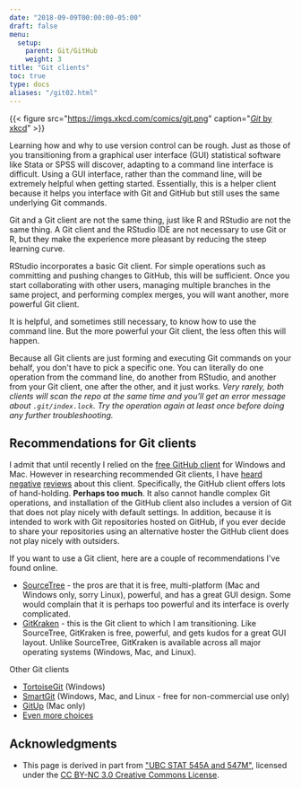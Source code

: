 ```yaml
---
date: "2018-09-09T00:00:00-05:00"
draft: false
menu:
  setup:
    parent: Git/GitHub
    weight: 3
title: "Git clients"
toc: true
type: docs
aliases: "/git02.html"
---
```




{{< figure src="https://imgs.xkcd.com/comics/git.png" caption="[*Git* by xkcd](https://xkcd.com/1597/)" >}}

Learning how and why to use version control can be rough. Just as those of you transitioning from a graphical user interface (GUI) statistical software like Stata or SPSS will discover, adapting to a command line interface is difficult. Using a GUI interface, rather than the command line, will be extremely helpful when getting started. Essentially, this is a helper client because it helps you interface with Git and GitHub but still uses the same underlying Git commands.

Git and a Git client are not the same thing, just like R and RStudio are not the same thing. A Git client and the RStudio IDE are not necessary to use Git or R, but they make the experience more pleasant by reducing the steep learning curve.

RStudio incorporates a basic Git client. For simple operations such as committing and pushing changes to GitHub, this will be sufficient. Once you start collaborating with other users, managing multiple branches in the same project, and performing complex merges, you will want another, more powerful Git client.

It is helpful, and sometimes still necessary, to know how to use the command line. But the more powerful your Git client, the less often this will happen.

Because all Git clients are just forming and executing Git commands on your behalf, you don't have to pick a specific one. You can literally do one operation from the command line, do another from RStudio, and another from your Git client, one after the other, and it just works. *Very rarely, both clients will scan the repo at the same time and you’ll get an error message about `.git/index.lock`. Try the operation again at least once before doing any further troubleshooting.*

## Recommendations for Git clients

I admit that until recently I relied on the [free GitHub client](https://desktop.github.com/) for Windows and Mac. However in researching recommended Git clients, I have [heard](http://stat545.com/git02_git-clients.html) [negative](https://www.slant.co/topics/2089/~git-clients-for-windows) [reviews](http://softwarerecs.stackexchange.com/questions/1308/what-is-a-good-newbie-friendly-graphical-git-client-for-windows) about this client. Specifically, the GitHub client offers lots of hand-holding. **Perhaps too much**. It also cannot handle complex Git operations, and installation of the GitHub client also includes a version of Git that does not play nicely with default settings. In addition, because it is intended to work with Git repositories hosted on GitHub, if you ever decide to share your repositories using an alternative hoster the GitHub client does not play nicely with outsiders.

If you want to use a Git client, here are a couple of recommendations I've found online.

* [SourceTree](https://www.sourcetreeapp.com/) - the pros are that it is free, multi-platform (Mac and Windows only, sorry Linux), powerful, and has a great GUI design. Some would complain that it is perhaps too powerful and its interface is overly complicated.
* [GitKraken](https://www.gitkraken.com/) - this is the Git client to which I am transitioning. Like SourceTree, GitKraken is free, powerful, and gets kudos for a great GUI layout. Unlike SourceTree, GitKraken is available across all major operating systems (Windows, Mac, and Linux).

Other Git clients

* [TortoiseGit](https://tortoisegit.org/) (Windows)
* [SmartGit](http://www.syntevo.com/smartgit/) (Windows, Mac, and Linux - free for non-commercial use only)
* [GitUp](http://gitup.co/) (Mac only)
* [Even more choices](https://git-scm.com/downloads/guis)

## Acknowledgments


* This page is derived in part from ["UBC STAT 545A and 547M"](http://stat545.com), licensed under the [CC BY-NC 3.0 Creative Commons License](https://creativecommons.org/licenses/by-nc/3.0/).
